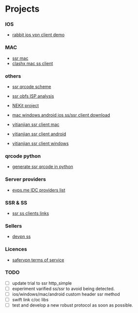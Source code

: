 # Projects

### IOS
 - [rabbit ios vpn client demo](https://github.com/yichengchen/RabbitVpnDemo)

### MAC
 - [ssr mac](https://github.com/qinyuhang/ShadowsocksX-NG-R/tree/master)
 - [clashx mac ss client](https://github.com/yichengchen/clashX.git)

### others
 - [ssr qrcode scheme](https://github.com/shadowsocksr-backup/shadowsocks-rss/wiki/SSR-QRcode-scheme)
 - [ssr obfs ISP analysis](https://sobaigu.com/how-to-use-ssr-obfs.html)
 - [NEKit project](https://github.com/zhuhaow/NEKit)
 - [mac windows android ios ss/ssr client download](https://www.mediafire.com/folder/btkdbx7j9lr98/Shadowsocks_%E7%9B%B8%E5%85%B3%E5%AE%A2%E6%88%B7%E7%AB%AF)

 - [yitianjian ssr client mac](https://github.com/qinyuhang/ShadowsocksX-NG-R/releases/download/1.4.4-r8/ShadowsocksX-NG-R8.dmg)
 - [yitianjian ssr client android](https://github.com/shadowsocksr-backup/shadowsocksr-android/releases/download/3.4.0.8/shadowsocksr-release.apk)
 - [yitianjian ssr client windows](https://github.com/shadowsocksr-rm/shadowsocksr-csharp/releases/download/4.7.0.1/ShadowsocksR-4.7.0.1-win.7z)

### qrcode python
 - [generate ssr qrcode in python](http://www.alaya.moe/446)


### Server providers
 - [evps.me IDC providers list](https://evps.me/idclist)

### SSR & SS
 - [ssr ss clients links](https://github.com/Tsuk1ko/SS-and-SSR-Collection/blob/master/README.md)

### Sellers
 - [devpn ss](https://devpn.com/price/)


### Licences
 - [safervpn terms of service](https://www.safervpn.com/legal/terms)

### TODO
 - [ ] update trial to ssr http_simple
 - [ ] experiment varified ss/ssr to avoid being detected.
 - [ ] ios/windows/mac/android custom header ssr method
 - [ ] swift link c/oc libs
 - [ ] test and develop a new robust protocol as soon as possible.
